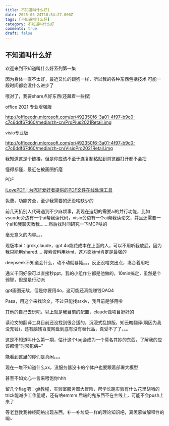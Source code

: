 ```yaml
---
title: 不知道叫什么好1
date: 2025-03-24T10:54:27.000Z
tags: [不知道叫什么好]
category: 不知道叫什么好
comments: true
draft: false
---
```


## 不知道叫什么好

欢迎来到不知道叫什么好系列第一集

因为身体一直不太好，最近又忙的跟狗一样，所以我的各种东西包括技术 可能一段时间都会没什么进步了

哦对了，我要share点好东西(还藏着一些捏)

office 2021 专业增强版

http://officecdn.microsoft.com/pr/492350f6-3a01-4f97-b9c0-c7c6ddf67d60/media/zh-cn/ProPlus2021Retail.img

visio专业版

http://officecdn.microsoft.com/pr/492350f6-3a01-4f97-b9c0-c7c6ddf67d60/media/zh-cn/VisioPro2021Retail.img

我知道这是个链接，但是你应该不至于连复制粘贴到浏览器打开都不会把

懂得都懂，最近在被画图折磨

PDF

[iLovePDF | 为PDF爱好者提供的PDF文件在线处理工具](https://www.ilovepdf.com/zh-cn)

免费，功能齐全，至少我需要的还没啥缺少的

前几天扒别人代码遇到不少麻烦事，我现在迫切的需要ai的并行功能，比如vscode旁边有一个ai帮我读代码，visio旁边有一个ai帮我读论文，并且还需要一个ai和我聊天教我.......然后找时间研究一下MCP啥的

毫无意义的内容。。。

现版本ai：grok,claude，gpt 4o能花成本在上面的人，可以不用听我放屁，因为我只能用shared....
搜索资料用kimi，这方面kimi肯定是最强的

deepseek不知道会什么，动不动就暴毙。。。反正没啥突出点，凑合着用吧

通义千问好像可以直接秒ppt，我的小组作业都是他做的，10min搞定，虽然是个弱智，但是是行动派

gpt画图无敌，但是你要用4o，这可能还真能赚钱QAQ4

Pasa，用这个来找论文，不过只能找arxiv，我目前是够用啦

其他的自己去玩吧，以上就是我目前的配置，claude做项目挺好的

读论文的翻译工具目前还没找到很合适的，沉浸式乱排版，知云瞎翻译(啊因为我没充钱)，还有脑残百度网盘到底有没有替代品，真受不了了。。。

这是不知道叫什么第一期，估计这个tag会成为一个莫名其妙的东西，了解我的应该都懂“时常犯病~”

能看到这里的你们是真闲。。。

现在一堆不知道什么xx，没服务器没卡的个体户也要跟着部署大模型

甚至不如文心一言来喂饱你hhh

留几个flag吧：git教程，实验室服务器大冒险，帮学长跑实验有什么花里胡哨的trick能减少工作量呢，还有啥emmm 后端的鬼东西不在主线上，可能不会push上来了

等老登教我神经网络出现东西，补一补垃圾一样的理论知识吧，真羡慕做解释性的啊~
